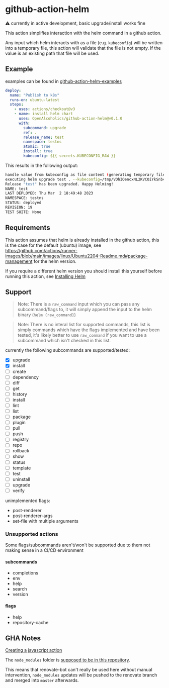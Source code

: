 # github-action-helm

:warning: currently in active development, basic upgrade/install works fine

This action simplifies interaction with the helm command in a github action.

Any input which helm interacts with as a file (e.g. `kubeconfig`) will be written into a temporary file, this action will validate that the file is not empty. If the value is an existing path that file will be used.

## Example

examples can be found in [github-action-helm-examples](https://github.com/openalcoholics/github-action-helm-examples)

```yaml
deploy:
  name: "Publish to k8s"
  runs-on: ubuntu-latest
  steps:
    - uses: actions/checkout@v3
    - name: install helm chart
      uses: OpenAlcoholics/github-action-helm@v0.1.0
      with:
        subcommand: upgrade
        ref: .
        release_name: test
        namespace: testns
        atomic: true
        install: true
        kubeconfig: ${{ secrets.KUBECONFIG_RAW }}
```

This results in the following output:

```bash
handle value from kubeconfig as file content (generating temporary file)
executing helm upgrade test . --kubeconfig=/tmp/VOhIOencxNL2KVCOiYkSnb46aNspaicSs1iEdRnmxtUIlQ6qbPFWBZ74DrAk8Box --namespace=testns --output=table --timeout=5m0s
Release "test" has been upgraded. Happy Helming!
NAME: test
LAST DEPLOYED: Thu Mar  2 18:49:48 2023
NAMESPACE: testns
STATUS: deployed
REVISION: 19
TEST SUITE: None

```


## Requirements

This action assumes that helm is already installed in the github action, this is the case for the default (ubuntu) image, see https://github.com/actions/runner-images/blob/main/images/linux/Ubuntu2204-Readme.md#package-management for the helm version.

If you require a different helm version you should install this yourself before running this action, see [Installing Helm](https://helm.sh/docs/intro/install/)

## Support

> Note: There is a `raw_command` input which you can pass any subcommand/flags to, it will simply append the input to the helm binary (`helm {raw_command}`)

> Note: There is no interal list for supported commands, this list is simply commands which have the flags implemented and have been tested, it's likely better to use `raw_command` if you want to use a subcommand which isn't checked in this list.

currently the following subcommands are supported/tested:

- [x] upgrade
- [x] install
- [ ] create
- [ ] dependency
- [ ] diff
- [ ] get
- [ ] history
- [ ] install
- [ ] lint
- [ ] list
- [ ] package
- [ ] plugin
- [ ] pull
- [ ] push
- [ ] registry
- [ ] repo
- [ ] rollback
- [ ] show
- [ ] status
- [ ] template
- [ ] test
- [ ] uninstall
- [ ] upgrade
- [ ] verify

unimplemented flags:

- post-renderer
- post-renderer-args
- set-file with multiple arguments

### Unsupported actions

Some flags/subcommands aren't/won't be supported due to them not making sense in a CI/CD environment


#### subcommands

- completions
- env
- help
- search
- version

#### flags

- help
- repository-cache

## GHA Notes

[Creating a javascript action](https://docs.github.com/en/actions/creating-actions/creating-a-javascript-action)

The `node_modules` folder is [supposed to be in this repository](https://docs.github.com/en/actions/creating-actions/creating-a-javascript-action#commit-tag-and-push-your-action-to-github).

This means that renovate-bot can't really be used here without manual intervention, `node_modules` updates will be pushed to the renovate branch and merged into `master` afterwards.
